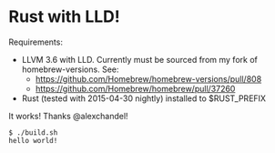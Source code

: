 Rust with LLD!
==============

Requirements:
- LLVM 3.6 with LLD. Currently must be sourced from my fork of homebrew-versions. See:
  - https://github.com/Homebrew/homebrew-versions/pull/808
  - https://github.com/Homebrew/homebrew/pull/37260
- Rust (tested with 2015-04-30 nightly) installed to $RUST_PREFIX

It works! Thanks @alexchandel!

```
$ ./build.sh
hello world!
```
